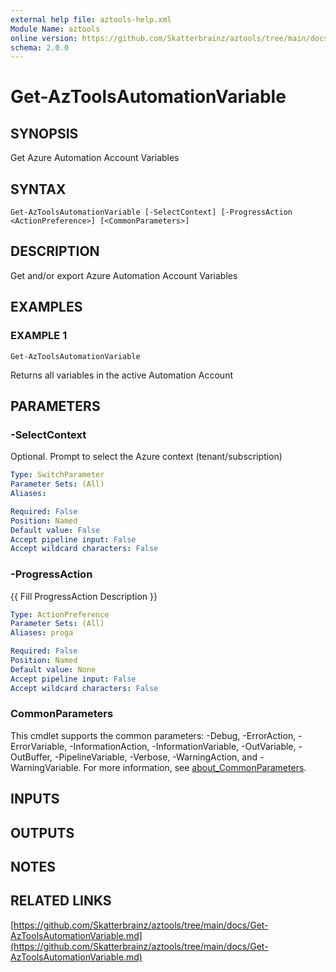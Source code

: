 ```yaml
---
external help file: aztools-help.xml
Module Name: aztools
online version: https://github.com/Skatterbrainz/aztools/tree/main/docs/Get-AzToolsAutomationVariable.md
schema: 2.0.0
---
```


# Get-AzToolsAutomationVariable

## SYNOPSIS
Get Azure Automation Account Variables

## SYNTAX

```
Get-AzToolsAutomationVariable [-SelectContext] [-ProgressAction <ActionPreference>] [<CommonParameters>]
```

## DESCRIPTION
Get and/or export Azure Automation Account Variables

## EXAMPLES

### EXAMPLE 1
```
Get-AzToolsAutomationVariable
```

Returns all variables in the active Automation Account

## PARAMETERS

### -SelectContext
Optional.
Prompt to select the Azure context (tenant/subscription)

```yaml
Type: SwitchParameter
Parameter Sets: (All)
Aliases:

Required: False
Position: Named
Default value: False
Accept pipeline input: False
Accept wildcard characters: False
```

### -ProgressAction
{{ Fill ProgressAction Description }}

```yaml
Type: ActionPreference
Parameter Sets: (All)
Aliases: proga

Required: False
Position: Named
Default value: None
Accept pipeline input: False
Accept wildcard characters: False
```

### CommonParameters
This cmdlet supports the common parameters: -Debug, -ErrorAction, -ErrorVariable, -InformationAction, -InformationVariable, -OutVariable, -OutBuffer, -PipelineVariable, -Verbose, -WarningAction, and -WarningVariable. For more information, see [about_CommonParameters](http://go.microsoft.com/fwlink/?LinkID=113216).

## INPUTS

## OUTPUTS

## NOTES

## RELATED LINKS

[https://github.com/Skatterbrainz/aztools/tree/main/docs/Get-AzToolsAutomationVariable.md](https://github.com/Skatterbrainz/aztools/tree/main/docs/Get-AzToolsAutomationVariable.md)


